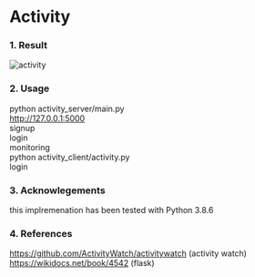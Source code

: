 # Activity
### 1. Result
![activity](https://user-images.githubusercontent.com/30888482/112719684-7134e100-8f3d-11eb-815b-bbe900edf91e.PNG)
### 2. Usage
python activity_server/main.py<br>
http://127.0.0.1:5000 <br>
signup<br>
login<br>
monitoring<br>
python activity_client/activity.py<br>
login<br>
### 3. Acknowlegements
this implremenation has been tested with Python 3.8.6
### 4. References
https://github.com/ActivityWatch/activitywatch (activity watch)<br>
https://wikidocs.net/book/4542 (flask)<br>
